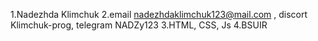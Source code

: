 1.Nadezhda Klimchuk 2.email nadezhdaklimchuk123@mail.com , discort Klimchuk-prog, telegram NADZy123 3.HTML, CSS, Js 4.BSUIR
